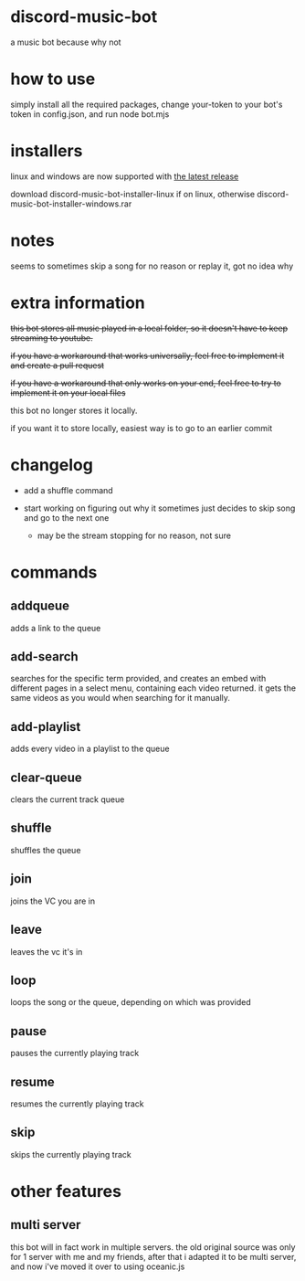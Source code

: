# discord-music-bot
a music bot because why not

# how to use

simply install all the required packages, change your-token to your bot's token in config.json, and run node bot.mjs

# installers

linux and windows are now supported with [the latest release](https://github.com/fheahdythdr/discord-music-bot-setup/releases/tag/v1.1.0)

download discord-music-bot-installer-linux if on linux, otherwise discord-music-bot-installer-windows.rar

# notes

seems to sometimes skip a song for no reason or replay it, got no idea why

# extra information

~~this bot stores all music played in a local folder, so it doesn't have to keep streaming to youtube.~~

~~if you have a workaround that works universally, feel free to implement it and create a pull request~~

~~if you have a workaround that only works on your end, feel free to try to implement it on your local files~~

this bot no longer stores it locally.

if you want it to store locally, easiest way is to go to an earlier commit

# changelog

- add a shuffle command

- start working on figuring out why it sometimes just decides to skip song and go to the next one
  - may be the stream stopping for no reason, not sure

# commands

## addqueue

adds a link to the queue

## add-search

searches for the specific term provided, and creates an embed with different pages in a select menu, containing each video returned. it gets the same videos as you would when searching for it manually.

## add-playlist

adds every video in a playlist to the queue

## clear-queue

clears the current track queue

## shuffle

shuffles the queue

## join

joins the VC you are in

## leave

leaves the vc it's in

## loop

loops the song or the queue, depending on which was provided

## pause

pauses the currently playing track

## resume

resumes the currently playing track

## skip

skips the currently playing track

# other features

## multi server

this bot will in fact work in multiple servers. the old original source was only for 1 server with me and my friends, after that i adapted it to be multi server, and now i've moved it over to using oceanic.js
